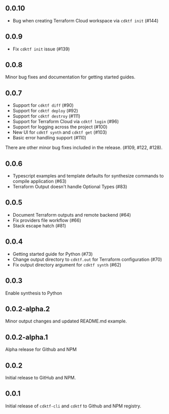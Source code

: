 ## 0.0.10

- Bug when creating Terraform Cloud workspace via `cdktf init` (#144)

## 0.0.9

- Fix `cdktf init` issue (#139)

## 0.0.8

Minor bug fixes and documentation for getting started guides.

## 0.0.7

- Support for `cdktf diff` (#90)
- Support for `cdktf deploy` (#92)
- Support for `cdktf destroy` (#111)
- Support for Terraform Cloud via `cdktf login` (#96)
- Support for logging across the project (#100)
- New UI for `cdktf synth` and `cdktf get` (#103)
- Basic error handling support (#110)

There are other minor bug fixes included in the release. (#109, #122, #128).

## 0.0.6

- Typescript examples and template defaults for synthesize commands to compile application (#63)
- Terraform Output doesn't handle Optional Types (#83)

## 0.0.5

- Document Terraform outputs and remote backend (#64)
- Fix providers file workflow (#66)
- Stack escape hatch (#81)

## 0.0.4

- Getting started guide for Python (#73)
- Change output directory to `cdktf.out` for Terraform configuration (#70)
- Fix output directory argument for `cdktf synth` (#62)

## 0.0.3

Enable synthesis to Python

## 0.0.2-alpha.2

Minor output changes and updated README.md example.

## 0.0.2-alpha.1

Alpha release for Github and NPM

## 0.0.2

Initial release to GitHub and NPM.

## 0.0.1

Initial release of `cdktf-cli` and `cdktf` to Github and NPM registry.
